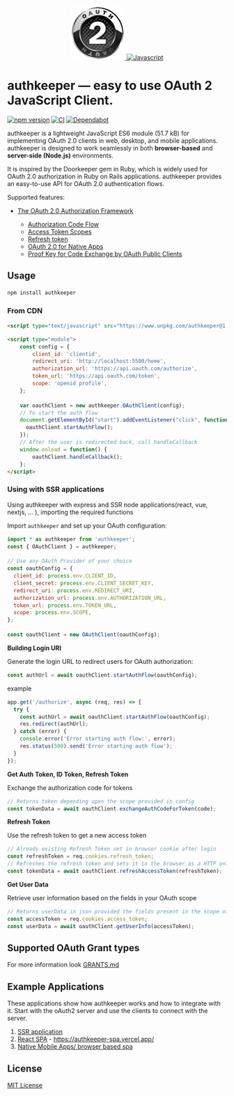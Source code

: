 <p align="center">
    <a href="http://oauth.net/2/" target="_blank" rel="noopener">
      <img src="https://github.com/oauth-xx/oauth2/raw/main/docs/images/logo/oauth2-logo-124px.png?raw=true" alt="OAuth 2.0 Logo">
    </a>
    <a href="/" target="_blank" rel="noopener">
      <img width="124px" src="https://github.com/user-attachments/assets/ba042139-cc56-412d-920c-7c7ecf4d6eec" alt="Javascript">
    </a>
</p>


# authkeeper — easy to use OAuth 2 JavaScript Client.

[![npm version](https://badge.fury.io/js/authkeeper.svg)](https://badge.fury.io/js/authkeeper)
[![CI](https://github.com/VaibhavUpreti/authkeeper/actions/workflows/nodejs.yml/badge.svg)](https://github.com/VaibhavUpreti/authkeeper/actions/workflows/nodejs.yml)
[![Dependabot](https://img.shields.io/badge/dependabot-enabled-success.svg)](https://dependabot.com)

authkeeper is a lightweight JavaScript ES6 module (51.7 kB) for implementing OAuth 2.0 clients in web, desktop, and mobile applications. authkeeper is designed to work seamlessly in both **browser-based** and **server-side (Node.js)** environments. 

It is inspired by the Doorkeeper gem in Ruby, which is widely used for OAuth 2.0 authorization in Ruby on Rails applications. authkeeper provides an easy-to-use API for OAuth 2.0 authentication flows.

Supported features:

- [The OAuth 2.0 Authorization Framework](https://datatracker.ietf.org/doc/html/rfc6749)
  - [Authorization Code Flow](https://datatracker.ietf.org/doc/html/rfc6749#section-4.1)
  - [Access Token Scopes](https://datatracker.ietf.org/doc/html/rfc6749#section-3.3)
  - [Refresh token](https://datatracker.ietf.org/doc/html/rfc6749#section-1.5)
  - [OAuth 2.0 for Native Apps](https://datatracker.ietf.org/doc/html/rfc8252)
  - [Proof Key for Code Exchange by OAuth Public Clients](https://datatracker.ietf.org/doc/html/rfc7636)

  <!-- - [Implicit grant](https://datatracker.ietf.org/doc/html/rfc6749#section-4.2)
  <!-- - [Resource Owner Password Credentials](https://datatracker.ietf.org/doc/html/rfc6749#section-4.3) -->
  <!-- - [Client Credentials](https://datatracker.ietf.org/doc/html/rfc6749#section-4.4) -->
<!-- - [OAuth 2.0 Token Revocation](https://datatracker.ietf.org/doc/html/rfc7009)
- [OAuth 2.0 Token Introspection](https://datatracker.ietf.org/doc/html/rfc7662) -->
<!-- - [OAuth 2.0 Threat Model and Security Considerations](https://datatracker.ietf.org/doc/html/rfc6819)
 -->

## Usage

```bash 
npm install authkeeper
```

### From CDN

```html
<script type="text/javascript" src="https://www.unpkg.com/authkeeper@1.2.7/dist/authkeeper.js"></script>
```

```html
<script type="module">
    const config = {
        client_id: 'clientid',
        redirect_uri: 'http://localhost:5500/home',
        authorization_url: 'https://api.oauth.com/authorize',
        token_url: 'https://api.oauth.com/token',
        scope: 'openid profile',
    };

    var oauthClient = new authkeeper.OAuthClient(config);
    // To start the auth flow
    document.getElementById("start").addEventListener("click", function() {
      oauthClient.startAuthFlow();
    });
    // After the user is redirected back, call handleCallback
    window.onload = function() {
        oauthClient.handleCallback();
    };
</script>

```

### Using with SSR applications

Using authkeeper with express and SSR node applications(react, vue, nextjs, ... ), importing the required functions

Import `authkeeper` and set up your OAuth configuration:

```javascript
import * as authkeeper from 'authkeeper';
const { OAuthClient } = authkeeper;

// Use any OAuth Provider of your choice
const oauthConfig = {
  client_id: process.env.CLIENT_ID,
  client_secret: process.env.CLIENT_SECRET_KEY,
  redirect_uri: process.env.REDIRECT_URI,
  authorization_url: process.env.AUTHORIZATION_URL,
  token_url: process.env.TOKEN_URL,
  scope: process.env.SCOPE,
};

const oauthClient = new OAuthClient(oauthConfig);
```

**Building Login URI**

Generate the login URL to redirect users for OAuth authorization:

```javascript
const authUrl = await oauthClient.startAuthFlow(oauthConfig);
```

example

```javascript
app.get('/authorize', async (req, res) => {
  try {
    const authUrl = await oauthClient.startAuthFlow(oauthConfig);
    res.redirect(authUrl);
  } catch (error) {
    console.error('Error starting auth flow:', error);
    res.status(500).send('Error starting auth flow');
  }
});
```


**Get Auth Token, ID Token, Refresh Token**

Exchange the authorization code for tokens

```javascript
// Returns token depending upon the scope provided in config
const tokenData = await oauthClient.exchangeAuthCodeForToken(code);
```


**Refresh Token**

Use the refresh token to get a new access token

```javascript
// Already existing Refresh Token set in browser cookie after login
const refreshToken = req.cookies.refresh_token;
// Refreshes the refresh token and sets it in the browser as a HTTP only cookie
const tokenData = await oauthClient.refreshAccessToken(refreshToken);
```


**Get User Data**

Retrieve user information based on the fields in your OAuth scope

```javascript
// Returns userData in json provided the fields present in the scope of configuration
const accessToken = req.cookies.access_token;
const userData = await oauthClient.getUserInfo(accessToken);
```


## Supported OAuth Grant types

For more information look [GRANTS.md](./GRANTS.md)

## Example Applications

These applications show how authkeeper works and how to integrate with it. Start with the oAuth2 server and use the clients to connect with the server.


1. [SSR application](./demo/ssr-express-demo/README.md)
2. [React SPA](./demo/react-spa-demo/README.md) -  https://authkeeper-spa.vercel.app/
3. [Native Mobile Apps/ browser based spa](./demo/browser-spa/README.md)

## License

[MIT License](./LICENSE)